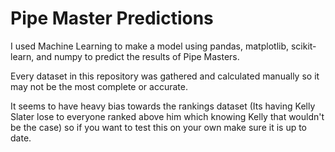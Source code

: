 # Pipe Master Predictions

I used Machine Learning to make a model using pandas, matplotlib, scikit-learn, and numpy to predict the results of Pipe Masters.

Every dataset in this repository was gathered and calculated manually so it may not be the most complete or accurate.


It seems to have heavy bias towards the rankings dataset (Its having Kelly Slater lose to everyone ranked above him which knowing Kelly that wouldn't be the case) so if you want to test this on your own make sure it is up to date.

